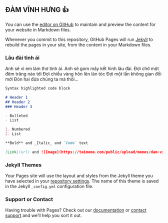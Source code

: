 ## ĐÀM VĨNH HƯNG :+1:

You can use the [editor on GitHub](https://github.com/ll-cooool-j/yes/edit/gh-pages/index.md) to maintain and preview the content for your website in Markdown files.

Whenever you commit to this repository, GitHub Pages will run [Jekyll](https://jekyllrb.com/) to rebuild the pages in your site, from the content in your Markdown files.

### Lâu đài tình ái

Anh sẽ vì em làm thơ tình ái.
Anh sẽ gom mây kết hình lâu đài.
Đợi chờ một đêm trăng nào tới
Đợi chiều vàng hôn lên làn tóc
Đợi một lần không gian đổi mới
Đón hai đứa chúng ta mà thôi...

```markdown
Syntax highlighted code block

# Header 1
## Header 2
### Header 3

- Bulleted
- List

1. Numbered
2. List

**Bold** and _Italic_ and `Code` text

[Link](url) and ![Image](https://taimeme.com/public/upload/memes/dam-vinh-hung-co-mai-toc-dai-nhu-con-gai.jpg)
```


### Jekyll Themes

Your Pages site will use the layout and styles from the Jekyll theme you have selected in your [repository settings](https://github.com/ll-cooool-j/yes/settings/pages). The name of this theme is saved in the Jekyll `_config.yml` configuration file.

### Support or Contact

Having trouble with Pages? Check out our [documentation](https://docs.github.com/categories/github-pages-basics/) or [contact support](https://support.github.com/contact) and we’ll help you sort it out.
